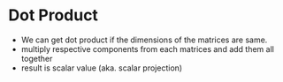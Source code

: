 # Dot Product

* We can get dot product if the dimensions of the matrices are same.
* multiply respective components from each matrices and add them all together
* result is scalar value (aka. scalar projection)
